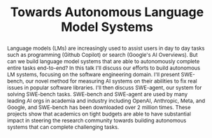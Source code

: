 ---
name: Ofir Press
title: Towards Autonomous Language Model Systems
abstract: Language models (LMs) are increasingly used to assist users in day to day tasks such as programming (Github Copilot) or search (Google's AI Overviews). But can we build language model systems that are able to autonomously complete entire tasks end-to-end? In this talk I'll discuss our efforts to build autonomous LM systems, focusing on the software engineering domain. I'll present SWE-bench, our novel method for measuring AI systems on their abilities to fix real issues in popular software libraries. I'll then discuss SWE-agent, our system for solving SWE-bench tasks. SWE-bench and SWE-agent are used by many leading AI orgs in academia and industry including OpenAI, Anthropic, Meta, and Google, and SWE-bench has been downloaded over 2 million times. These projects show that academics on tight budgets are able to have substantial impact in steering the research community towards building autonomous systems that can complete challenging tasks.
bio: I am a postdoc at Princeton University where I mainly work with Karthik Narasimhan's lab. I previously completed my PhD at the University of Washington in Seattle, where I was advised by Noah Smith. During my PhD I spent two years at Facebook AI Research Labs on Luke Zettlemoyer's team.
webpage: https://ofir.io/
affiliation: Princeton University
affiliation_link: https://pli.princeton.edu/
img: ofir.jpg
classname: speaker2
zoom: TBA
# slides: https://llm4code.github.io/2024/slides/BigCode-LLM4Code.pdf
---